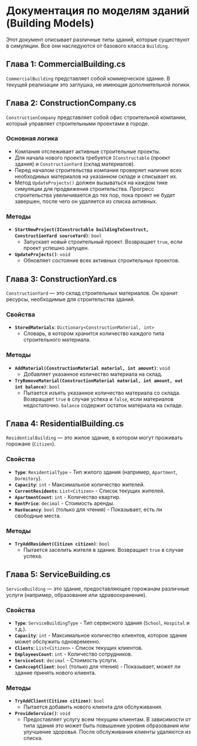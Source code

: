# Документация по моделям зданий (Building Models)

Этот документ описывает различные типы зданий, которые существуют в симуляции. Все они наследуются от базового класса `Building`.

## Глава 1: CommercialBuilding.cs

`CommercialBuilding` представляет собой коммерческое здание. В текущей реализации это заглушка, не имеющая дополнительной логики.

## Глава 2: ConstructionCompany.cs

`ConstructionCompany` представляет собой офис строительной компании, который управляет строительными проектами в городе.

### Основная логика

- Компания отслеживает активные строительные проекты.
- Для начала нового проекта требуется `IConstructable` (проект здания) и `ConstructionYard` (склад материалов).
- Перед началом строительства компания проверяет наличие всех необходимых материалов на указанном складе и списывает их.
- Метод `UpdateProjects()` должен вызываться на каждом тике симуляции для продвижения строительства. Прогресс строительства увеличивается до тех пор, пока проект не будет завершен, после чего он удаляется из списка активных.

### Методы

- **`StartNewProject(IConstructable buildingToConstruct, ConstructionYard sourceYard)`**: `bool`
  - Запускает новый строительный проект. Возвращает `true`, если проект успешно запущен.
- **`UpdateProjects()`**: `void`
  - Обновляет состояние всех активных строительных проектов.

## Глава 3: ConstructionYard.cs

`ConstructionYard` — это склад строительных материалов. Он хранит ресурсы, необходимые для строительства зданий.

### Свойства

- **`StoredMaterials`**: `Dictionary<ConstructionMaterial, int>`
  - Словарь, в котором хранится количество каждого типа строительного материала.

### Методы

- **`AddMaterial(ConstructionMaterial material, int amount)`**: `void`
  - Добавляет указанное количество материала на склад.
- **`TryRemoveMaterial(ConstructionMaterial material, int amount, out int balance)`**: `bool`
  - Пытается изъять указанное количество материала со склада. Возвращает `true` в случае успеха и `false`, если материалов недостаточно. `balance` содержит остаток материала на складе.

## Глава 4: ResidentialBuilding.cs

`ResidentialBuilding` — это жилое здание, в котором могут проживать горожане (`Citizen`).

### Свойства

- **`Type`**: `ResidentialType` - Тип жилого здания (например, `Apartment`, `Dormitory`).
- **`Capacity`**: `int` - Максимальное количество жителей.
- **`CurrentResidents`**: `List<Citizen>` - Список текущих жителей.
- **`ApartmentCount`**: `int` - Количество квартир.
- **`RentPrice`**: `decimal` - Стоимость аренды.
- **`HasVacancy`**: `bool` (только для чтения) - Показывает, есть ли свободные места.

### Методы

- **`TryAddResident(Citizen citizen)`**: `bool`
  - Пытается заселить жителя в здание. Возвращает `true` в случае успеха.

## Глава 5: ServiceBuilding.cs

`ServiceBuilding` — это здание, предоставляющее горожанам различные услуги (например, образование или здравоохранение).

### Свойства

- **`Type`**: `ServiceBuildingType` - Тип сервисного здания (`School`, `Hospital` и т.д.).
- **`Capacity`**: `int` - Максимальное количество клиентов, которое здание может обслужить одновременно.
- **`Clients`**: `List<Citizen>` - Список текущих клиентов.
- **`EmployeesCount`**: `int` - Количество сотрудников.
- **`ServiceCost`**: `decimal` - Стоимость услуги.
- **`CanAcceptClient`**: `bool` (только для чтения) - Показывает, может ли здание принять нового клиента.

### Методы

- **`TryAddClient(Citizen citizen)`**: `bool`
  - Пытается добавить нового клиента для обслуживания.
- **`ProvideService()`**: `void`
  - Предоставляет услугу всем текущим клиентам. В зависимости от типа здания это может быть повышение уровня образования или улучшение здоровья. После обслуживания клиенты удаляются из списка.